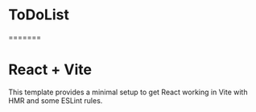 # ToDoList

=======

# React + Vite

This template provides a minimal setup to get React working in Vite with HMR and some ESLint rules.
